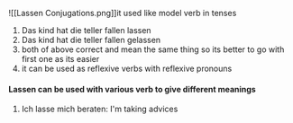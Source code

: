 ![[Lassen Conjugations.png]]it used like model verb in tenses

1. Das kind hat die teller fallen lassen 
2.  Das kind hat die teller fallen gelassen 
3. both of above correct and mean the same thing so its better to go with first one as its easier
4. it can be used as reflexive verbs with reflexive pronouns 

#### Lassen can be used with various verb to give different meanings 

1. Ich lasse mich beraten: I'm taking advices